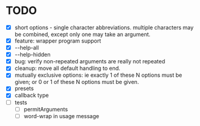 # TODO
- [x] short options - single character abbreviations.  multiple characters may
be combined, except only one may take an argument.
- [x] feature: wrapper program support
- [x] --help-all
- [x] --help-hidden
- [x] bug: verify non-repeated arguments are really not repeated
- [x] cleanup: move all default handling to end.
- [x] mutually exclusive options: ie exactly 1 of these N options must be given;
or 0 or 1 of these N options must be given.
- [x] presets
- [x] callback type
- [ ] tests
  - [ ] permitArguments
  - [ ] word-wrap in usage message
